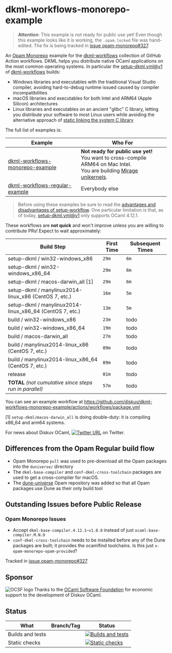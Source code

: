 # dkml-workflows-monorepo-example

> **Attention**: This example is not ready for public use yet! Even though this example
> looks like it is working, the `.opam.locked` file was hand-edited. The fix
> is being tracked in [issue opam-monorepo#327](https://github.com/ocamllabs/opam-monorepo/issues/327).

An [Opam Monorepo](https://github.com/ocamllabs/opam-monorepo#readme) example for the
[dkml-workflows] collection of GitHub Action workflows. DKML helps you
distribute native OCaml applications on the most common operating systems.
In particular the [setup-dkml.yml@v1] of [dkml-workflows] builds:
* Windows libraries and executables with the traditional Visual Studio compiler, avoiding hard-to-debug runtime issued caused by compiler incompatibilities
* macOS libraries and executables for both Intel and ARM64 (Apple Silicon) architectures
* Linux libraries and executables on an ancient "glibc" C library, letting you distribute your software to most Linux users
  while avoiding the alternative approach of [static linking the system C library](https://gavinhoward.com/2021/10/static-linking-considered-harmful-considered-harmful/)

The full list of examples is:

| Example                                                                                      | Who For                                                                                                                                         |
| -------------------------------------------------------------------------------------------- | ----------------------------------------------------------------------------------------------------------------------------------------------- |
| [dkml-workflows-monorepo-example](https://github.com/diskuv/dkml-workflows-monorepo-example) | **Not ready for public use yet!**<br>You want to cross-compile ARM64 on Mac Intel.<br>You are building [Mirage unikernels](https://mirage.io/). |
| [dkml-workflows-regular-example](https://github.com/diskuv/dkml-workflows-regular-example)   | Everybody else                                                                                                                                  |
> Before using these examples be sure to read the [advantages and disadvantages of setup-workflow][setup-dkml.yml@v1].
> One particular limitation is that, as of today, [setup-dkml.yml@v1] only supports OCaml 4.12.1.

These workflows are **not quick** and won't improve unless you are willing to contribute PRs!
Expect to wait approximately:

| Build Step                                               | First Time | Subsequent Times |
| -------------------------------------------------------- | ---------- | ---------------- |
| setup-dkml / win32-windows_x86                           | `29m`      | `6m`             |
| setup-dkml / win32-windows_x86_64                        | `29m`      | `6m`             |
| setup-dkml / macos-darwin_all [1]                        | `29m`      | `6m`             |
| setup-dkml / manylinux2014-linux_x86 (CentOS 7, etc.)    | `16m`      | `5m`             |
| setup-dkml / manylinux2014-linux_x86_64 (CentOS 7, etc.) | `13m`      | `5m`             |
| build / win32-windows_x86                                | `23m`      | todo             |
| build / win32-windows_x86_64                             | `19m`      | todo             |
| build / macos-darwin_all                                 | `27m`      | todo             |
| build / manylinux2014-linux_x86 (CentOS 7, etc.)         | `09m`      | todo             |
| build / manylinux2014-linux_x86_64 (CentOS 7, etc.)      | `09m`      | todo             |
| release                                                  | `01m`      | todo             |
| **TOTAL** *(not cumulative since steps run in parallel)* | `57m`      | todo             |

You can see an example workflow at https://github.com/diskuv/dkml-workflows-monorepo-example/actions/workflows/package.yml

[1] `setup-dkml/macos-darwin_all` is doing double-duty: it is compiling x86_64 and arm64 systems.

For news about Diskuv OCaml,
[![Twitter URL](https://img.shields.io/twitter/url/https/twitter.com/diskuv.svg?style=social&label=Follow%20%40diskuv)](https://twitter.com/diskuv) on Twitter.

## Differences from the Opam Regular build flow

* Opam Monorepo `pull` was used to pre-download all the Opam packages into the `duniverse/` directory
* The `dkml-base-compiler` and `conf-dkml-cross-toolchain` packages are used to get a cross-compiler for
  macOS.
* The [dune-universe](https://github.com/dune-universe/opam-overlays.git) Opam repository was added so
  that all Opam packages use Dune as their only build tool

## Outstanding Issues before Public Release

### Opam Monorepo Issues

* Accept `dkml-base-compiler.4.12.1~v1.0.0` instead of just `ocaml-base-compiler.M.N.O`
* `conf-dkml-cross-toolchain` needs to be installed before any of the Dune packages are built; it
  provides the ocamlfind toolchains. Is this just `x-opam-monorepo-opam-provided`?

Tracked in [issue opam-monorepo#327](https://github.com/ocamllabs/opam-monorepo/issues/327)

## Sponsor

<a href="https://ocaml-sf.org">
<img align="left" alt="OCSF logo" src="https://ocaml-sf.org/assets/ocsf_logo.svg"/>
</a>
Thanks to the <a href="https://ocaml-sf.org">OCaml Software Foundation</a>
for economic support to the development of Diskuv OCaml.
<p/>

## Status

| What             | Branch/Tag | Status                                                                                                                                                                                                        |
| ---------------- | ---------- | ------------------------------------------------------------------------------------------------------------------------------------------------------------------------------------------------------------- |
| Builds and tests |            | [![Builds and tests](https://github.com/diskuv/dkml-workflows-monorepo-example/actions/workflows/build.yml/badge.svg)](https://github.com/diskuv/dkml-workflows-monorepo-example/actions/workflows/build.yml) |
| Static checks    |            | [![Static checks](https://github.com/diskuv/dkml-workflows-monorepo-example/actions/workflows/static.yml/badge.svg)](https://github.com/diskuv/dkml-workflows-monorepo-example/actions/workflows/static.yml)  |

[dkml-workflows]: https://github.com/diskuv/dkml-workflows#dkml-workflows
[setup-dkml.yml@v1]: https://github.com/diskuv/dkml-workflows/tree/v1#setup-dkml-auto-generating-github-releases-for-ocaml-native-executables
